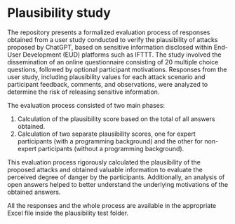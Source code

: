 # Plausibility study
The repository presents a formalized evaluation process of responses obtained from a user study conducted to verify the plausibility of attacks proposed by ChatGPT, based on sensitive information disclosed within End-User Development (EUD) platforms such as IFTTT. The study involved the dissemination of an online questionnaire consisting of 20 multiple choice questions, followed by optional participant motivations. Responses from the user study, including plausibility values for each attack scenario and participant feedback, comments, and observations, were analyzed to determine the risk of releasing sensitive information.

The evaluation process consisted of two main phases:
1) Calculation of the plausibility score based on the total of all answers obtained.
2) Calculation of two separate plausibility scores, one for expert participants (with a programming background) and the other for non-expert participants (without a programming background).

This evaluation process rigorously calculated the plausibility of the proposed attacks and obtained valuable information to evaluate the perceived degree of danger by the participants. Additionally, an analysis of open answers helped to better understand the underlying motivations of the obtained answers.

All the responses and the whole process are available in the appropriate Excel file inside the plausibility test folder.
